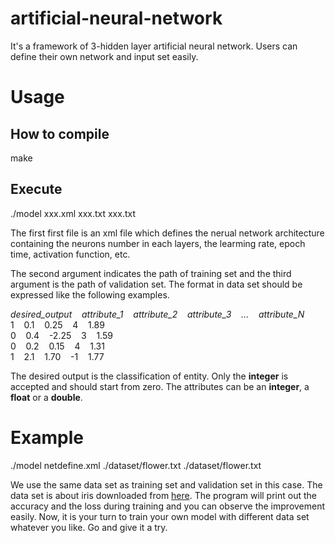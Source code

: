 # artificial-neural-network
It's a framework of 3-hidden layer artificial neural network. Users can define their own network and input set easily.


# Usage
## How to compile
make 
## Execute
./model xxx.xml xxx.txt xxx.txt

The first first file is an xml file which defines the nerual network architecture containing the neurons number in each layers, the learming rate, epoch time, activation function, etc.

The second argument indicates the path of training set and the third argument is the path of validation set. The format in data set should be expressed like the following examples.

*desired_output*&nbsp;&nbsp;&nbsp;&nbsp;*attribute_1*&nbsp;&nbsp;&nbsp;&nbsp;*attribute_2*&nbsp;&nbsp;&nbsp;&nbsp;*attribute_3*&nbsp;&nbsp;&nbsp;&nbsp;*...*&nbsp;&nbsp;&nbsp;&nbsp;*attribute_N*  
1&nbsp;&nbsp;&nbsp;&nbsp;0.1&nbsp;&nbsp;&nbsp;&nbsp;0.25&nbsp;&nbsp;&nbsp;&nbsp;4&nbsp;&nbsp;&nbsp;&nbsp;1.89  
0&nbsp;&nbsp;&nbsp;&nbsp;0.4&nbsp;&nbsp;&nbsp;&nbsp;-2.25&nbsp;&nbsp;&nbsp;&nbsp;3&nbsp;&nbsp;&nbsp;&nbsp;1.59  
0&nbsp;&nbsp;&nbsp;&nbsp;0.2&nbsp;&nbsp;&nbsp;&nbsp;0.15&nbsp;&nbsp;&nbsp;&nbsp;4&nbsp;&nbsp;&nbsp;&nbsp;1.31  
1&nbsp;&nbsp;&nbsp;&nbsp;2.1&nbsp;&nbsp;&nbsp;&nbsp;1.70&nbsp;&nbsp;&nbsp;&nbsp;-1&nbsp;&nbsp;&nbsp;&nbsp;1.77

The desired output is the classification of entity. Only the **integer** is accepted and should start from zero.
The attributes can be an **integer**, a **float** or a **double**. 
# Example 
./model netdefine.xml ./dataset/flower.txt ./dataset/flower.txt

We use the same data set as training set and validation set in this case. The data set is about iris downloaded from [here](http://archive.ics.uci.edu/ml/datasets/Iris). The program will print out the accuracy and the loss during training and you can observe the improvement easily. Now, it is your turn to train your own model with different data set whatever you like. Go and give it a try.
